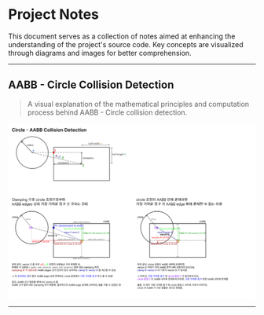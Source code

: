 # Project Notes

This document serves as a collection of notes aimed at enhancing the understanding of the project's source code. Key concepts are visualized through diagrams and images for better comprehension.

---

## AABB - Circle Collision Detection

> A visual explanation of the mathematical principles and computation process behind AABB - Circle collision detection.

![AABB - Circle Collision Detection](images/note_collision_detection.png)

---
